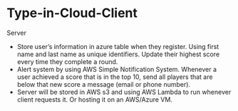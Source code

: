 # Type-in-Cloud-Client

Server
-	Store user’s information in azure table when they register. Using first name and last name as unique identifiers. Update their highest score every time they complete a round. 
-	Alert system by using AWS Simple Notification System. Whenever a user achieved a score that is in the top 10, send all players that are below that new score a message (email or phone number). 
-	Server will be stored in AWS s3 and using AWS Lambda to run whenever client requests it. Or hosting it on an AWS/Azure VM. 
